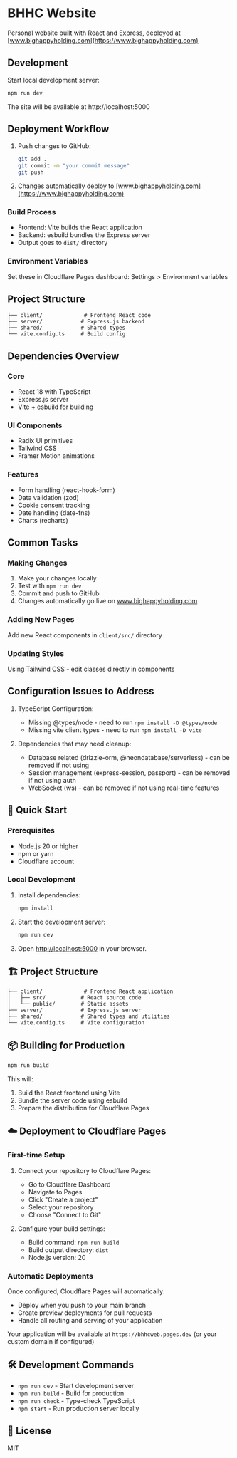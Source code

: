 # BHHC Website

Personal website built with React and Express, deployed at [www.bighappyholding.com](https://www.bighappyholding.com)

## Development

Start local development server:
```bash
npm run dev
```

The site will be available at http://localhost:5000

## Deployment Workflow

1. Push changes to GitHub:
   ```bash
   git add .
   git commit -m "your commit message"
   git push
   ```

2. Changes automatically deploy to [www.bighappyholding.com](https://www.bighappyholding.com)

### Build Process
- Frontend: Vite builds the React application
- Backend: esbuild bundles the Express server
- Output goes to `dist/` directory

### Environment Variables
Set these in Cloudflare Pages dashboard:
Settings > Environment variables

## Project Structure
```
├── client/             # Frontend React code
├── server/            # Express.js backend
├── shared/            # Shared types
└── vite.config.ts     # Build config
```

## Dependencies Overview

### Core
- React 18 with TypeScript
- Express.js server
- Vite + esbuild for building

### UI Components
- Radix UI primitives
- Tailwind CSS
- Framer Motion animations

### Features
- Form handling (react-hook-form)
- Data validation (zod)
- Cookie consent tracking
- Date handling (date-fns)
- Charts (recharts)

## Common Tasks

### Making Changes
1. Make your changes locally
2. Test with `npm run dev`
3. Commit and push to GitHub
4. Changes automatically go live on www.bighappyholding.com

### Adding New Pages
Add new React components in `client/src/` directory

### Updating Styles
Using Tailwind CSS - edit classes directly in components

## Configuration Issues to Address

1. TypeScript Configuration:
   - Missing @types/node - need to run `npm install -D @types/node`
   - Missing vite client types - need to run `npm install -D vite`

2. Dependencies that may need cleanup:
   - Database related (drizzle-orm, @neondatabase/serverless) - can be removed if not using
   - Session management (express-session, passport) - can be removed if not using auth
   - WebSocket (ws) - can be removed if not using real-time features

## 🚀 Quick Start

### Prerequisites
- Node.js 20 or higher
- npm or yarn
- Cloudflare account

### Local Development
1. Install dependencies:
   ```bash
   npm install
   ```

2. Start the development server:
   ```bash
   npm run dev
   ```

3. Open [http://localhost:5000](http://localhost:5000) in your browser.

## 🏗️ Project Structure

```
├── client/             # Frontend React application
│   ├── src/           # React source code
│   └── public/        # Static assets
├── server/            # Express.js server
├── shared/            # Shared types and utilities
└── vite.config.ts     # Vite configuration
```

## 📦 Building for Production

```bash
npm run build
```

This will:
1. Build the React frontend using Vite
2. Bundle the server code using esbuild
3. Prepare the distribution for Cloudflare Pages

## ☁️ Deployment to Cloudflare Pages

### First-time Setup

1. Connect your repository to Cloudflare Pages:
   - Go to Cloudflare Dashboard
   - Navigate to Pages
   - Click "Create a project"
   - Select your repository
   - Choose "Connect to Git"

2. Configure your build settings:
   - Build command: `npm run build`
   - Build output directory: `dist`
   - Node.js version: 20

### Automatic Deployments

Once configured, Cloudflare Pages will automatically:
- Deploy when you push to your main branch
- Create preview deployments for pull requests
- Handle all routing and serving of your application

Your application will be available at `https://bhhcweb.pages.dev` (or your custom domain if configured)

## 🛠️ Development Commands

- `npm run dev` - Start development server
- `npm run build` - Build for production
- `npm run check` - Type-check TypeScript
- `npm start` - Run production server locally

## 📝 License

MIT